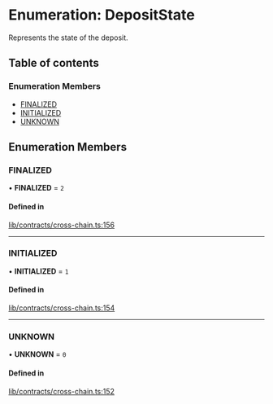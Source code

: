 # Enumeration: DepositState

Represents the state of the deposit.

## Table of contents

### Enumeration Members

- [FINALIZED](DepositState.md#finalized)
- [INITIALIZED](DepositState.md#initialized)
- [UNKNOWN](DepositState.md#unknown)

## Enumeration Members

### FINALIZED

• **FINALIZED** = ``2``

#### Defined in

[lib/contracts/cross-chain.ts:156](typescript/src/lib/contracts/cross-chain.ts#L156)

___

### INITIALIZED

• **INITIALIZED** = ``1``

#### Defined in

[lib/contracts/cross-chain.ts:154](typescript/src/lib/contracts/cross-chain.ts#L154)

___

### UNKNOWN

• **UNKNOWN** = ``0``

#### Defined in

[lib/contracts/cross-chain.ts:152](typescript/src/lib/contracts/cross-chain.ts#L152)
